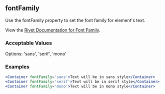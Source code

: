 ## fontFamily
Use the fontFamily property to set the font family for element's text.

View the [Rivet Documentation for Font Family](https://rivet.iu.edu/utilities/typography/#font-family).

### Acceptable Values

Options: 'sans', 'serif', 'mono'

### Examples
```jsx
<Container fontFamily='sans'>Text will be in sans style</Container>
<Container fontFamily='serif'>Text will be in serif style</Container>
<Container fontFamily='mono'>Text will be in mono style</Container>
```